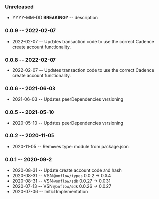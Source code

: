 ### Unreleased

- YYYY-MM-DD **BREAKING?** -- description

### 0.0.9 -- 2022-02-07

- 2022-02-07 -- Updates transaction code to use the correct Cadence create account functionality.

### 0.0.8 -- 2022-02-07

- 2022-02-07 -- Updates transaction code to use the correct Cadence create account functionality.

### 0.0.6 -- 2021-06-03

- 2021-06-03 -- Updates peerDependencies versioning

### 0.0.5 -- 2021-05-10

- 2020-05-10 -- Updates peerDependencies versioning

### 0.0.2 -- 2020-11-05

- 2020-11-05 -- Removes type: module from package.json

### 0.0.1 -- 2020-09-2

- 2020-08-31 -- Update create account code and hash
- 2020-08-31 -- VSN `@onflow/types` 0.0.2 -> 0.0.4
- 2020-08-31 -- VSN `@onflow/sdk` 0.0.27 -> 0.0.31
- 2020-07-13 -- VSN `@onflow/sdk` 0.0.26 -> 0.0.27
- 2020-07-06 -- Initial Implementation